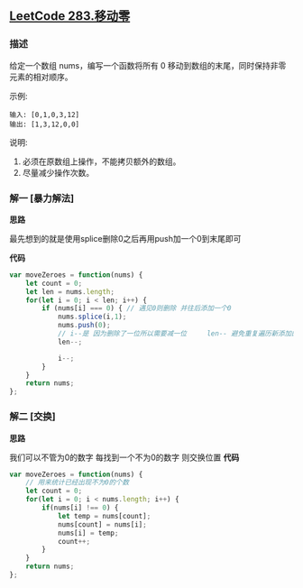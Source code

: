 ## [LeetCode 283.移动零](https://leetcode-cn.com/problems/move-zeroes)
### 描述

给定一个数组 nums，编写一个函数将所有 0 移动到数组的末尾，同时保持非零元素的相对顺序。

示例:
```
输入: [0,1,0,3,12]
输出: [1,3,12,0,0]
```
说明:

1. 必须在原数组上操作，不能拷贝额外的数组。
2. 尽量减少操作次数。


### 解一 [暴力解法]
**思路**

最先想到的就是使用splice删除0之后再用push加一个0到末尾即可

**代码**
```Javascript 
var moveZeroes = function(nums) {
    let count = 0;
    let len = nums.length;
    for(let i = 0; i < len; i++) {
        if (nums[i] === 0) { // 遇见0则删除 并往后添加一个0 
            nums.splice(i,1);
            nums.push(0);
            // i--是 因为删除了一位所以需要减一位     len-- 避免重复遍历新添加的0
            len--;

            i--;
        }
    }
    return nums;
};
```

### 解二 [交换]
**思路**

我们可以不管为0的数字 每找到一个不为0的数字 则交换位置
**代码**
```Javascript 
var moveZeroes = function(nums) {
    // 用来统计已经出现不为0的个数
    let count = 0;
    for(let i = 0; i < nums.length; i++) {
        if(nums[i] !== 0) {
            let temp = nums[count];
            nums[count] = nums[i];
            nums[i] = temp;
            count++;
        }
    }
    return nums;
};
```
